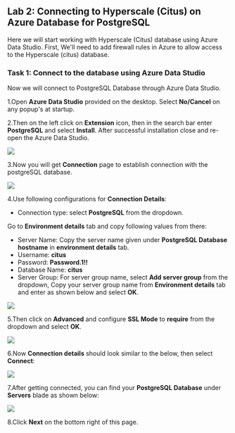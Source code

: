 ## **Lab 2: Connecting to Hyperscale (Citus) on Azure Database for PostgreSQL**

Here we will start working with Hyperscale (Citus) database using Azure Data Studio. First, We'll need to add firewall rules in Azure to allow access to the Hyperscale (citus) database.

### Task 1: Connect to the database using Azure Data Studio

Now we will connect to PostgreSQL Database through Azure Data Studio.

1.Open **Azure Data Studio** provided on the desktop. Select **No/Cancel** on any popup's at startup.

2.Then on the left click on **Extension** icon, then in the search bar enter **PostgreSQL** and select **Install**. After successful installation close and re-open the Azure Data Studio.

![](images/postext.png)

3.Now you will get **Connection** page to establish connection with the postgreSQL database.

![](images/conndet.png)

4.Use following configurations for **Connection Details**:

* Connection type: select **PostgreSQL** from the dropdown.

Go to **Environment details** tab and copy following values from there:

* Server Name: Copy the server name given under **PostgreSQL Database hostname** in **environment details** tab.
* Username: **citus**
* Password: **Password.1!!**
* Database Name: **citus**
* Server Group: For server group name, select **Add server group** from the dropdown, Copy your server group name from **Environment details** tab and enter as shown below and select **OK**.

![](images/newconnection2.png)

5.Then click on **Advanced** and configure **SSL Mode** to **require** from the dropdown and select **OK**.

![](images/sslrequired.png)

6.Now **Connection details** should look similar to the below, then select **Connect**:

![](images/newconnection1.png)

7.After getting connected, you can find your **PostgreSQL Database** under **Servers** blade as shown below:

![](images/newconnection3.png)

8.Click **Next** on the bottom right of this page.
